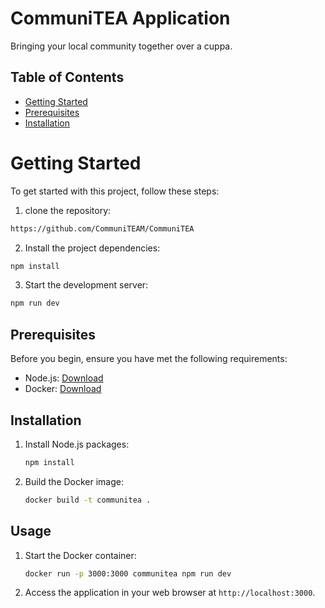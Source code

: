 # CommuniTEA Application

Bringing your local community together over a cuppa.

## Table of Contents
- [Getting Started](#getting-started)
- [Prerequisites](#prerequisites)
- [Installation](#installation)

# Getting Started
To get started with this project, follow these steps:
1. clone the repository:
```sh
https://github.com/CommuniTEAM/CommuniTEA
```

2. Install the project dependencies:
```sh
npm install
```

3. Start the development server:
```sh
npm run dev
```

## Prerequisites

Before you begin, ensure you have met the following requirements:

- Node.js: [Download](https://nodejs.org/)
- Docker: [Download](https://www.docker.com/get-started)

## Installation

1. Install Node.js packages:

   ```sh
   npm install
   ```

2. Build the Docker image:

   ```sh
   docker build -t communitea .
   ```


## Usage

1. Start the Docker container:

   ```sh
   docker run -p 3000:3000 communitea npm run dev
   ```

2. Access the application in your web browser at `http://localhost:3000`.



